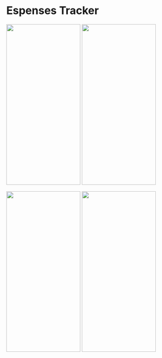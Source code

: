 # Espenses Tracker



<p float="left">
<img src="https://user-images.githubusercontent.com/48721796/220146695-4bdc7f3b-2adc-47ab-9db6-67f496da176e.png" width="195" height="422">
<img src="https://user-images.githubusercontent.com/48721796/220146698-98012311-8951-4b63-8852-416d9348110d.png" width="195" height="422">
</p>

<p float="left">
<img src="https://user-images.githubusercontent.com/48721796/220146695-4bdc7f3b-2adc-47ab-9db6-67f496da176e.png" width="195" height="422">
<img src="https://user-images.githubusercontent.com/48721796/220146698-98012311-8951-4b63-8852-416d9348110d.png" width="195" height="422">
</p>

